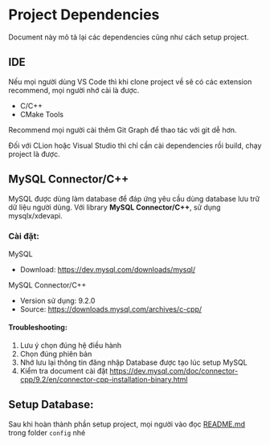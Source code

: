 # Project Dependencies

Document này mô tả lại các dependencies cũng như cách setup project.

## IDE

Nếu mọi người dùng VS Code thì khi clone project về sẽ có các extension recommend, mọi người nhớ cài là được.
- C/C++
- CMake Tools

Recommend mọi người cài thêm Git Graph để thao tác với git dễ hơn.

Đối với CLion hoặc Visual Studio thì chỉ cần cài dependencies rồi build, chạy project là được.

## MySQL Connector/C++

MySQL được dùng làm database để đáp ứng yêu cầu dùng database lưu trữ dữ liệu người dùng.
Với library **MySQL Connector/C++**, sử dụng mysqlx/xdevapi.

### Cài đặt:

MySQL

- Download: https://dev.mysql.com/downloads/mysql/

MySQL Connector/C++

- Version sử dụng: 9.2.0
- Source: https://downloads.mysql.com/archives/c-cpp/

#### Troubleshooting:

1. Lưu ý chọn đúng hệ điều hành
2. Chọn đúng phiên bản
3. Nhớ lưu lại thông tin đăng nhập Database được tạo lúc setup MySQL
4. Kiểm tra document cài đặt https://dev.mysql.com/doc/connector-cpp/9.2/en/connector-cpp-installation-binary.html

## Setup Database:

Sau khi hoàn thành phần setup project, mọi người vào đọc [README.md](config/README.md) trong folder `config` nhé
